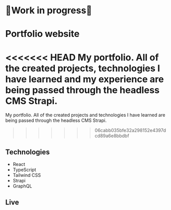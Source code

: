 # 🚧Work in progress🚧

# Portfolio website

<<<<<<< HEAD
My portfolio. All of the created projects, technologies I have learned and my experience are being passed through the headless CMS Strapi.
=======
My portfolio. All of the created projects and technologies I have learned are being passed through the headless CMS Strapi.
>>>>>>> 06cabb035bfe32a298152e4397dcd89a6e8bbdbf

## Technologies

- React
- TypeScript
- Tailwind CSS
- Strapi
- GraphQL

## Live
